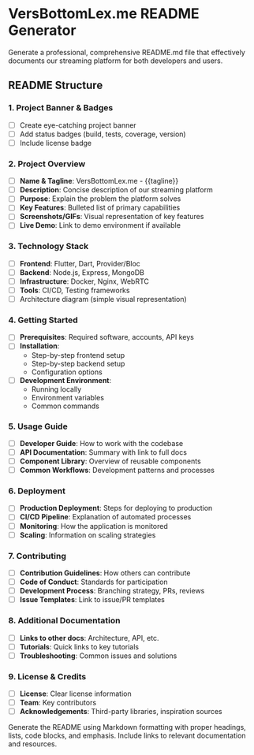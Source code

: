 # VersBottomLex.me README Generator

Generate a professional, comprehensive README.md file that effectively documents our streaming platform for both developers and users.

## README Structure

### 1. Project Banner & Badges
- [ ] Create eye-catching project banner
- [ ] Add status badges (build, tests, coverage, version)
- [ ] Include license badge

### 2. Project Overview
- [ ] **Name & Tagline**: VersBottomLex.me - {{tagline}}
- [ ] **Description**: Concise description of our streaming platform
- [ ] **Purpose**: Explain the problem the platform solves
- [ ] **Key Features**: Bulleted list of primary capabilities
- [ ] **Screenshots/GIFs**: Visual representation of key features
- [ ] **Live Demo**: Link to demo environment if available

### 3. Technology Stack
- [ ] **Frontend**: Flutter, Dart, Provider/Bloc
- [ ] **Backend**: Node.js, Express, MongoDB
- [ ] **Infrastructure**: Docker, Nginx, WebRTC
- [ ] **Tools**: CI/CD, Testing frameworks
- [ ] Architecture diagram (simple visual representation)

### 4. Getting Started
- [ ] **Prerequisites**: Required software, accounts, API keys
- [ ] **Installation**:
  - Step-by-step frontend setup
  - Step-by-step backend setup
  - Configuration options
- [ ] **Development Environment**:
  - Running locally
  - Environment variables
  - Common commands

### 5. Usage Guide
- [ ] **Developer Guide**: How to work with the codebase
- [ ] **API Documentation**: Summary with link to full docs
- [ ] **Component Library**: Overview of reusable components
- [ ] **Common Workflows**: Development patterns and processes

### 6. Deployment
- [ ] **Production Deployment**: Steps for deploying to production
- [ ] **CI/CD Pipeline**: Explanation of automated processes
- [ ] **Monitoring**: How the application is monitored
- [ ] **Scaling**: Information on scaling strategies

### 7. Contributing
- [ ] **Contribution Guidelines**: How others can contribute
- [ ] **Code of Conduct**: Standards for participation
- [ ] **Development Process**: Branching strategy, PRs, reviews
- [ ] **Issue Templates**: Link to issue/PR templates

### 8. Additional Documentation
- [ ] **Links to other docs**: Architecture, API, etc.
- [ ] **Tutorials**: Quick links to key tutorials
- [ ] **Troubleshooting**: Common issues and solutions

### 9. License & Credits
- [ ] **License**: Clear license information
- [ ] **Team**: Key contributors
- [ ] **Acknowledgements**: Third-party libraries, inspiration sources

Generate the README using Markdown formatting with proper headings, lists, code blocks, and emphasis. Include links to relevant documentation and resources.
